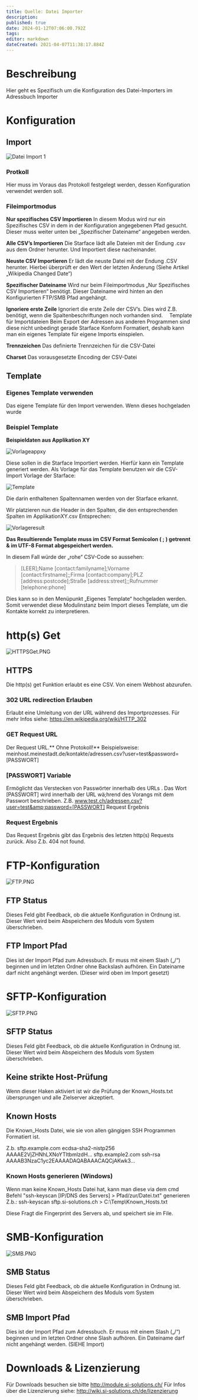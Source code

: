 ```yaml
---
title: Quelle: Datei Importer
description: 
published: true
date: 2024-01-12T07:06:00.792Z
tags: 
editor: markdown
dateCreated: 2021-04-07T11:38:17.884Z
---
```


# Beschreibung
Hier geht es Spezifisch um die Konfiguration des Datei-Importers im Adressbuch Importer
# Konfiguration
## Import
![Datei Import 1](/uploads/adressbuch-importer/datei-import-1.png "Datei Import 1")
### Protkoll

Hier muss im Voraus das Protokoll festgelegt werden, dessen Konfiguration verwendet werden soll.

### Fileimportmodus

**Nur spezifisches CSV Importieren**
In diesem Modus wird nur ein Spezifisches CSV in dem in der Konfiguration angegebenen Pfad gesucht. Dieser muss weiter unten bei „Spezifischer Dateiname“ angegeben werden.

**Alle CSV’s Importieren**
Die Starface lädt alle Dateien mit der Endung .csv aus dem Ordner herunter. Und Importiert diese nacheinander.

**Neuste CSV Importieren**
Er lädt die neuste Datei mit der Endung .CSV herunter. Hierbei überprüft er den Wert der letzten Änderung (Siehe Artikel „Wikipedia Changed Date“)

**Spezifischer Dateiname**
Wird nur beim Fileimportmodus „Nur Spezifisches CSV Importieren“ benötigt. Dieser Dateiname wird hinten an den Konfigurierten FTP/SMB Pfad angehängt.

**Ignoriere erste Zeile**
Ignoriert die erste Zeile der CSV’s. Dies wird Z.B. benötigt, wenn die Spaltenbeschriftungen noch vorhanden sind. 
Template für Importdateien
Beim Export der Adressen aus anderen Programmen sind diese nicht unbedingt gerade Starface Konform Formatiert, deshalb kann man ein eigenes Template für eigene Imports einspielen.

**Trennzeichen**
Das definierte Trennzeichen für die CSV-Datei

**Charset**
Das vorausgesetzte Encoding der CSV-Datei

##  Template
 
###  Eigenes Template verwenden
Das eigene Template für den Import verwenden. Wenn dieses hochgeladen wurde
  
### Beispiel Template

**Beispieldaten aus Applikation XY**

![Vorlageappxy](/uploads/adressbuch-importer/vorlageappxy.png "Vorlageappxy")

Diese sollen in die Starface Importiert werden. Hierfür kann ein Template generiert werden.
Als Vorlage für das Template benutzen wir die CSV-Import Vorlage der Starface:

![Template](/uploads/adressbuch-importer/template.png "Template")

Die darin enthaltenen Spaltennamen werden von der Starface erkannt.

Wir platzieren nun die Header in den Spalten, die den entsprechenden Spalten im ApplikationXY.csv Entsprechen:

![Vorlageresult](/uploads/adressbuch-importer/vorlageresult.png "Vorlageresult")

**Das Resultierende Template muss im CSV Format Semicolon ( ; ) getrennt & im UTF-8 Format abgespeichert werden.**

In diesem Fall würde der „rohe“ CSV-Code so aussehen:

> [LEER];Name [contact:familyname];Vorname [contact:firstname];;Firma [contact:company];PLZ [address:postcode];Straße [address:street];;Rufnummer [telephone:phone]

Dies kann so in den Menüpunkt „Eigenes Template“ hochgeladen werden. Somit verwendet diese Modulinstanz beim Import dieses Template, um die Kontakte korrekt zu interpretieren.
 
# http(s) Get

![HTTPSGet.PNG](/uploads/adressbuch-importer/HTTPSGet.PNG)

##  HTTPS 
Die http(s) get Funktion erlaubt es eine CSV. Von einem Webhost abzurufen. 

### 302 URL redirection Erlauben 		
Erlaubt eine Umleitung von der URL während des Importprozesses. Für mehr Infos siehe: https://en.wikipedia.org/wiki/HTTP_302

### GET Request URL		
Der Request URL.** Ohne Protokoll!**
Beispielsweise: meinhost.meinestadt.de/kontakte/adressen.csv?user=test&amp;password=[PASSWORT]

### [PASSWORT] Variable 
Ermöglicht das Verstecken von Passwörter innerhalb des URLs . 
Das Wort [PASSWORT] wird innerhalb der URL wä;hrend des Vorangs mit dem Passwort beschrieben. Z.B. www.test.ch/adressen.csv?user=test&amp;password=[PASSWORT]
Request Ergebnis
 
### Request Ergebnis
Das Request Ergebnis gibt das Ergebnis des letzten http(s) Requests zurück. Also Z.b. 404 not found.

# FTP-Konfiguration
![FTP.PNG](/uploads/adressbuch-importer/FTP.PNG)

## FTP Status
Dieses Feld gibt Feedback, ob die aktuelle Konfiguration in Ordnung ist. Dieser Wert wird beim Abspeichern des Moduls vom System überschrieben.
## FTP Import Pfad
Dies ist der Import Pfad zum Adressbuch. Er muss mit einem Slash („/“) beginnen und im letzten Ordner ohne Backslash aufhören. 
Ein Dateiname darf nicht angehängt werden. (Dieser wird oben im Import gesetzt)
 
 # SFTP-Konfiguration
 ![SFTP.PNG](/uploads/adressbuch-importer/SFTP.PNG)
 
 ## SFTP Status
 Dieses Feld gibt Feedback, ob die aktuelle Konfiguration in Ordnung ist. Dieser Wert wird beim Abspeichern des Moduls vom System überschrieben.
 
## Keine strikte Host-Prüfung
Wenn dieser Haken aktiviert ist wir die Prüfung der Known_Hosts.txt übersprungen und alle Zielserver akzeptiert.
 
## Known Hosts
Die Known_Hosts Datei, wie sie von allen gängigen SSH Programmen Formatiert ist.

Z.b.
sftp.example.com ecdsa-sha2-nistp256 AAAAE2VjZHNhLXNoYTItbmlzdH...
sftp.example2.com ssh-rsa AAAAB3NzaC1yc2EAAAADAQABAAACAQCjAKwk3...

### Known Hosts generieren (Windows)
Wenn man keine Known_Hosts Datei hat, kann man diese via dem cmd Befehl "ssh-keyscan \[IP/DNS des Servers] \> Pfad/zur/Datei.txt" generieren
Z.b.: ssh-keyscan sftp.si-solutions.ch > C:\Temp\Known_Hosts.txt

Diese Fragt die Fingerprint des Servers ab, und speichert sie im File.
 
# SMB-Konfiguration
![SMB.PNG](/uploads/adressbuch-importer/SMB.PNG)

## SMB Status
Dieses Feld gibt Feedback, ob die aktuelle Konfiguration in Ordnung ist. Dieser Wert wird beim Abspeichern des Moduls vom System überschrieben.

## SMB Import Pfad
Dies ist der Import Pfad zum Adressbuch. Er muss mit einem Slash („/“) beginnen und im letzten Ordner ohne Slash aufhören. Ein Dateiname darf nicht angehängt werden. (SIEHE Import)

# Downloads & Lizenzierung
Für Downloads besuchen sie bitte http://module.si-solutions.ch/
Für Infos über die Lizenzierung siehe: http://wiki.si-solutions.ch/de/lizenzierung